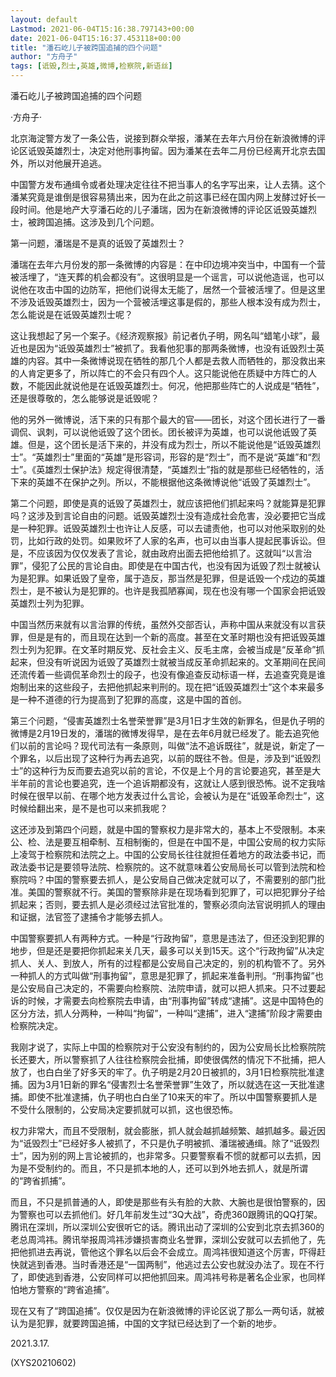 ```yaml
---
layout: default
Lastmod: 2021-06-04T15:16:38.797143+00:00
date: 2021-06-04T15:16:37.453118+00:00
title: "潘石屹儿子被跨国追捕的四个问题"
author: "方舟子"
tags: [诋毁,烈士,英雄,微博,检察院,新语丝]
---
```


潘石屹儿子被跨国追捕的四个问题

·方舟子·

北京海淀警方发了一条公告，说接到群众举报，潘某在去年六月份在新浪微博的评论区诋毁英雄烈士，决定对他刑事拘留。因为潘某在去年二月份已经离开北京去国外，所以对他展开追逃。

中国警方发布通缉令或者处理决定往往不把当事人的名字写出来，让人去猜。这个潘某究竟是谁倒是很容易猜出来，因为在此之前这事已经在国内网上发酵过好长一段时间。他是地产大亨潘石屹的儿子潘瑞，因为在新浪微博的评论区诋毁英雄烈士，被跨国追捕。这涉及到几个问题。

第一问题，潘瑞是不是真的诋毁了英雄烈士？

潘瑞在去年六月份发的那一条微博的内容是：在中印边境冲突当中，中国有一个营被活埋了，“连天葬的机会都没有”。这很明显是一个谣言，可以说他造谣，也可以说他在攻击中国的边防军，把他们说得太无能了，居然一个营被活埋了。但是这里不涉及诋毁英雄烈士，因为一个营被活埋这事是假的，那些人根本没有成为烈士，怎么能说是在诋毁英雄烈士呢？

这让我想起了另一个案子。《经济观察报》前记者仇子明，网名叫“蜡笔小球”，最近也是因为“诋毁英雄烈士”被抓了。我看他犯事的那两条微博，也没有诋毁烈士英雄的内容。其中一条微博说现在牺牲的那几个人都是去救人而牺牲的，那没救出来的人肯定更多了，所以阵亡的不会只有四个人。这只能说他在质疑中方阵亡的人数，不能因此就说他是在诋毁英雄烈士。何况，他把那些阵亡的人说成是“牺牲”，还是很尊敬的，怎么能够说是诋毁呢？

他的另外一微博说，活下来的只有那个最大的官——团长，对这个团长进行了一番调侃、讽刺，可以说他诋毁了这个团长。团长被评为英雄，也可以说他诋毁了英雄。但是，这个团长是活下来的，并没有成为烈士，所以不能说他是“诋毁英雄烈士”。“英雄烈士”里面的“英雄”是形容词，形容的是“烈士”，而不是说“英雄”和“烈士”。《英雄烈士保护法》规定得很清楚，“英雄烈士”指的就是那些已经牺牲的，活下来的英雄不在保护之列。所以，不能根据他这条微博说他“诋毁了英雄烈士”。

第二个问题，即使是真的诋毁了英雄烈士，就应该把他们抓起来吗？就能算是犯罪吗？这涉及到言论自由的问题。诋毁英雄烈士没有造成社会危害，没必要把它当成是一种犯罪。诋毁英雄烈士也许让人反感，可以去谴责他，也可以对他采取别的处罚，比如行政的处罚。如果败坏了人家的名声，也可以由当事人提起民事诉讼。但是，不应该因为仅仅发表了言论，就由政府出面去把他给抓了。这就叫“以言治罪”，侵犯了公民的言论自由。即使是在中国古代，也没有因为诋毁了烈士就被认为是犯罪。如果诋毁了皇帝，属于造反，那当然是犯罪，但是诋毁一个戍边的英雄烈士，是不被认为是犯罪的。也许是我孤陋寡闻，现在也没有哪一个国家会把诋毁英雄烈士列为犯罪。

中国当然历来就有以言治罪的传统，虽然外交部否认，声称中国从来就没有以言获罪，但是是有的，而且现在达到一个新的高度。甚至在文革时期也没有把诋毁英雄烈士列为犯罪。在文革时期反党、反社会主义、反毛主席，会被当成是“反革命”抓起来，但没有听说因为诋毁了英雄烈士就被当成反革命抓起来的。文革期间在民间还流传着一些调侃革命烈士的段子，也没有像追查反动标语一样，去追查究竟是谁炮制出来的这些段子，去把他抓起来判刑的。现在把“诋毁英雄烈士”这个本来最多是一种不道德的行为提高到了犯罪的高度，这是中国的首创。

第三个问题，“侵害英雄烈士名誉荣誉罪”是3月1日才生效的新罪名，但是仇子明的微博是2月19日发的，潘瑞的微博发得早，是在去年6月就已经发了。能去追究他们以前的言论吗？现代司法有一条原则，叫做“法不追诉既往”，就是说，新定了一个罪名，以后出现了这种行为再去追究，以前的既往不咎。但是，涉及到“诋毁烈士”的这种行为反而要去追究以前的言论，不仅是上个月的言论要追究，甚至是大半年前的言论也要追究，连一个追诉期都没有，这就让人感到很恐怖。说不定我啥时候在很早以前、在哪个地方发表过什么言论，会被认为是在“诋毁革命烈士”，这时候给翻出来，是不是也可以来抓我呢？

这还涉及到第四个问题，就是中国的警察权力是非常大的，基本上不受限制。本来公、检、法是要互相牵制、互相制衡的，但是在中国不是，中国公安局的权力实际上凌驾于检察院和法院之上。中国的公安局长往往就担任着地方的政法委书记，而政法委书记是要领导法院、检察院的。这不就意味着公安局局长可以管到法院和检察院吗？中国的警察要去抓人，是公安局自己做决定就可以了，不需要别的部门批准。美国的警察就不行。美国的警察除非是在现场看到犯罪了，可以把犯罪分子给抓起来；否则，要去抓人是必须经过法官批准的，警察必须向法官说明抓人的理由和证据，法官签了逮捕令才能够去抓人。

中国警察要抓人有两种方式。一种是“行政拘留”，意思是违法了，但还没到犯罪的地步，但是还是要把你抓起来关几天，最多可以关到15天。这个“行政拘留”从决定抓人、关人、到放人，所有的过程都是公安局自己决定的，别的机构管不了。另外一种抓人的方式叫做“刑事拘留”，意思是犯罪了，抓起来准备判刑。“刑事拘留”也是公安局自己决定的，不需要向检察院、法院申请，就可以把人抓来。只不过要起诉的时候，才需要去向检察院去申请，由“刑事拘留”转成“逮捕”。这是中国特色的区分方法，抓人分两种，一种叫“拘留”，一种叫“逮捕”，进入“逮捕”阶段才需要由检察院决定。

我刚才说了，实际上中国的检察院对于公安没有制约的，因为公安局长比检察院院长还要大，所以警察抓了人往往检察院会批捕，即使很偶然的情况下不批捕，把人放了，也白白坐了好多天的牢了。仇子明是2月20日被抓的，3月1日检察院批准逮捕。因为3月1日新的罪名“侵害烈士名誉荣誉罪”生效了，所以就选在这一天批准逮捕。即使不批准逮捕，仇子明也白白坐了10来天的牢了。所以中国警察要抓人是不受什么限制的，公安局决定要抓就可以抓，这也很恐怖。

权力非常大，而且不受限制，就会膨胀，抓人就会越抓越频繁、越抓越多。最近因为“诋毁烈士”已经好多人被抓了，不只是仇子明被抓、潘瑞被通缉。除了“诋毁烈士”，因为别的网上言论被抓的，也非常多。只要警察看不惯的就都可以去抓，因为是不受制约的。而且，不只是抓本地的人，还可以到外地去抓人，就是所谓的“跨省抓捕”。

而且，不只是抓普通的人，即使是那些有头有脸的大款、大腕也是很怕警察的，因为警察也可以去抓他们。好几年前发生过“3Q大战”，奇虎360跟腾讯的QQ打架。腾讯在深圳，所以深圳公安很听它的话。腾讯出动了深圳的公安到北京去抓360的老总周鸿祎。腾讯举报周鸿祎涉嫌损害商业名誉罪，深圳公安就可以去抓他了，先把他抓进去再说，管他这个罪名以后会不会成立。周鸿祎很知道这个厉害，吓得赶快就逃到香港。当时香港还是“一国两制”，他逃过去公安也就没办法了。现在不行了，即使逃到香港，公安同样可以把他抓回来。周鸿祎号称是著名企业家，也同样怕地方警察的“跨省追捕”。

现在又有了“跨国追捕”。仅仅是因为在新浪微博的评论区说了那么一两句话，就被认为是犯罪，就要跨国追捕，中国的文字狱已经达到了一个新的地步。

2021.3.17.

(XYS20210602)

